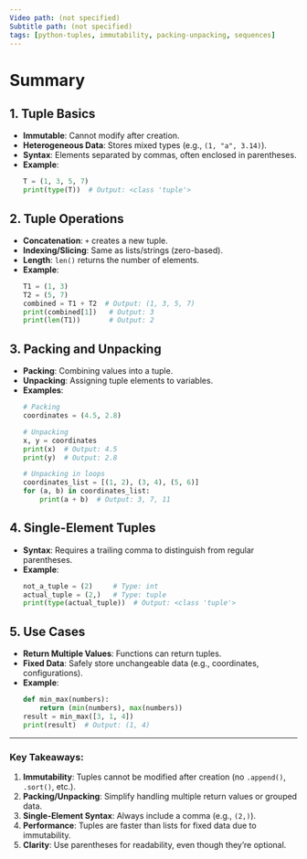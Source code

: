 ```yaml
---
Video path: (not specified)  
Subtitle path: (not specified)  
tags: [python-tuples, immutability, packing-unpacking, sequences]  
---
```


# Summary

## 1. **Tuple Basics**  
   - **Immutable**: Cannot modify after creation.  
   - **Heterogeneous Data**: Stores mixed types (e.g., `(1, "a", 3.14)`).  
   - **Syntax**: Elements separated by commas, often enclosed in parentheses.  
   - **Example**:  
     ```python  
     T = (1, 3, 5, 7)  
     print(type(T))  # Output: <class 'tuple'>  
     ```

## 2. **Tuple Operations**  
   - **Concatenation**: `+` creates a new tuple.  
   - **Indexing/Slicing**: Same as lists/strings (zero-based).  
   - **Length**: `len()` returns the number of elements.  
   - **Example**:  
     ```python  
     T1 = (1, 3)  
     T2 = (5, 7)  
     combined = T1 + T2  # Output: (1, 3, 5, 7)  
     print(combined[1])   # Output: 3  
     print(len(T1))       # Output: 2  
     ```

## 3. **Packing and Unpacking**  
   - **Packing**: Combining values into a tuple.  
   - **Unpacking**: Assigning tuple elements to variables.  
   - **Examples**:  
     ```python  
     # Packing  
     coordinates = (4.5, 2.8)  

     # Unpacking  
     x, y = coordinates  
     print(x)  # Output: 4.5  
     print(y)  # Output: 2.8  

     # Unpacking in loops  
     coordinates_list = [(1, 2), (3, 4), (5, 6)]  
     for (a, b) in coordinates_list:  
         print(a + b)  # Output: 3, 7, 11  
     ```

## 4. **Single-Element Tuples**  
   - **Syntax**: Requires a trailing comma to distinguish from regular parentheses.  
   - **Example**:  
     ```python  
     not_a_tuple = (2)     # Type: int  
     actual_tuple = (2,)   # Type: tuple  
     print(type(actual_tuple))  # Output: <class 'tuple'>  
     ```

## 5. **Use Cases**  
   - **Return Multiple Values**: Functions can return tuples.  
   - **Fixed Data**: Safely store unchangeable data (e.g., coordinates, configurations).  
   - **Example**:  
     ```python  
     def min_max(numbers):  
         return (min(numbers), max(numbers))  
     result = min_max([3, 1, 4])  
     print(result)  # Output: (1, 4)  
     ```

---

### Key Takeaways:  
1. **Immutability**: Tuples cannot be modified after creation (no `.append()`, `.sort()`, etc.).  
2. **Packing/Unpacking**: Simplify handling multiple return values or grouped data.  
3. **Single-Element Syntax**: Always include a comma (e.g., `(2,)`).  
4. **Performance**: Tuples are faster than lists for fixed data due to immutability.  
5. **Clarity**: Use parentheses for readability, even though they’re optional.  